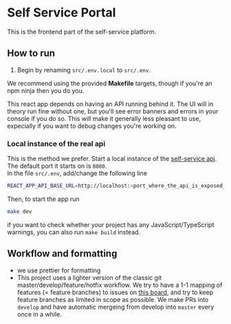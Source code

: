 # Self Service Portal

This is the frontend part of the self-service platform.

## How to run

1. Begin by renaming `src/.env.local` to `src/.env`.

We recommend using the provided **Makefile** targets, though if you're an npm ninja then you do you.<br>

This react app depends on having an API running behind it. The UI will in theory run fine without one, but you'll see error banners and errors in your console if you do so. This will make it generally less pleasant to use, expecially if you want to debug changes you're working on.<br>

### Local instance of the real api

This is the method we prefer. Start a local instance of the [self-service api](https://github.com/dfds/selfservice-api/tree/develop). The default port it starts on is `8080`.<br>
In the file `src/.env`, add/change the following line

```bash
REACT_APP_API_BASE_URL=http://localhost:<port_where_the_api_is_exposed_on>
```

Then, to start the app run

```bash
make dev
```

if you want to check whether your project has any JavaScript/TypeScript warnings, you can also run `make build` instead.

## Workflow and formatting

- we use prettier for formatting
- This project uses a lighter version of the classic git master/develop/feature/hotfix workflow. We try to have a 1-1 mapping of features (= feature branches) to issues on [this board](https://github.com/orgs/dfds/projects/25/views/5?filterQuery=milestone%3A%221P%3A+Self-Service+Platform+resuscitation+%2B+Kafka-Janitor+rework%22), and try to keep feature branches as limited in scope as possible. We make PRs into `develop` and have automatic mergeing from develop into `master` every once in a while.
